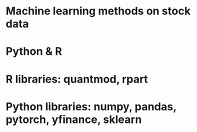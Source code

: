 # Machine learning methods on stock data
# Python & R
# R libraries: quantmod, rpart
# Python libraries: numpy, pandas, pytorch, yfinance, sklearn
